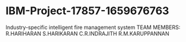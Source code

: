 # IBM-Project-17857-1659676763
Industry-specific intelligent fire management system
TEAM MEMBERS:
R.HARIHARAN
S.HARIKARAN
C.R.INDRAJITH
R.M.KARUPPANNAN

